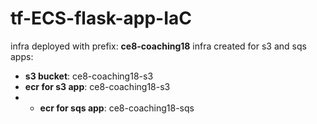 # tf-ECS-flask-app-IaC

infra deployed with prefix: **ce8-coaching18**
infra created for s3 and sqs apps:
  * **s3 bucket**: ce8-coaching18-s3
  * **ecr for s3 app**: ce8-coaching18-s3
  * * **ecr for sqs app**: ce8-coaching18-sqs
